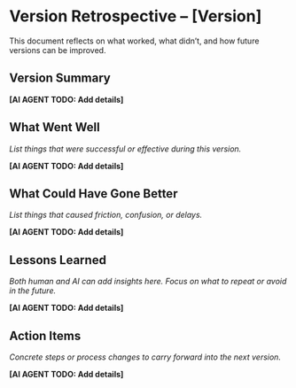 # Version Retrospective – [Version]
This document reflects on what worked, what didn’t, and how future versions can be improved.

## Version Summary
**[AI AGENT TODO: Add details]**

## What Went Well
_List things that were successful or effective during this version._

**[AI AGENT TODO: Add details]**

## What Could Have Gone Better
_List things that caused friction, confusion, or delays._

**[AI AGENT TODO: Add details]**

## Lessons Learned
_Both human and AI can add insights here. Focus on what to repeat or avoid in the future._

**[AI AGENT TODO: Add details]**

## Action Items
_Concrete steps or process changes to carry forward into the next version._

**[AI AGENT TODO: Add details]**
